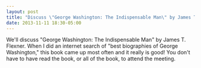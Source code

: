 ```yaml
---
layout: post
title: "Discuss \"George Washington: The Indispensable Man\" by James T. Flexner"
date: 2013-11-11 18:30-05:00
---
```

We'll discuss "George Washington: The Indispensable Man" by James T. Flexner. When I did an internet search of "best biographies of George Washington," this book came up most often and it really is good! You don't have to have read the book, or all of the book, to attend the meeting.
